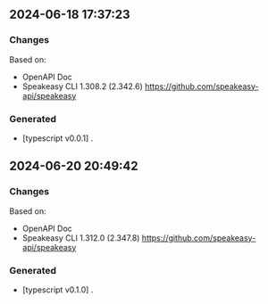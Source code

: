 

## 2024-06-18 17:37:23
### Changes
Based on:
- OpenAPI Doc  
- Speakeasy CLI 1.308.2 (2.342.6) https://github.com/speakeasy-api/speakeasy
### Generated
- [typescript v0.0.1] .

## 2024-06-20 20:49:42
### Changes
Based on:
- OpenAPI Doc  
- Speakeasy CLI 1.312.0 (2.347.8) https://github.com/speakeasy-api/speakeasy
### Generated
- [typescript v0.1.0] .